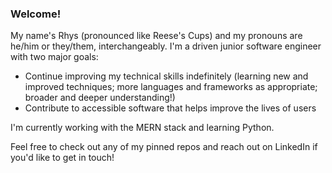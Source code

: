 ### Welcome!

My name's Rhys (pronounced like Reese's Cups) and my pronouns are he/him or they/them, interchangeably. I'm a driven junior software engineer with two major goals:
- Continue improving my technical skills indefinitely (learning new and improved techniques; more languages and frameworks as appropriate; broader and deeper understanding!)
- Contribute to accessible software that helps improve the lives of users

I'm currently working with the MERN stack and learning Python.

Feel free to check out any of my pinned repos and reach out on LinkedIn if you'd like to get in touch!
<!--

**rhysrfrazier/rhysrfrazier** is a ✨ _special_ ✨ repository because its `README.md` (this file) appears on your GitHub profile.

Here are some ideas to get you started:

- 🔭 I’m currently working on ...
- 🌱 I’m currently learning ...
- 👯 I’m looking to collaborate on ...
- 🤔 I’m looking for help with ...
- 💬 Ask me about ...
- 📫 How to reach me: ...
- 😄 Pronouns: ...
- ⚡ Fun fact: ...
-->
